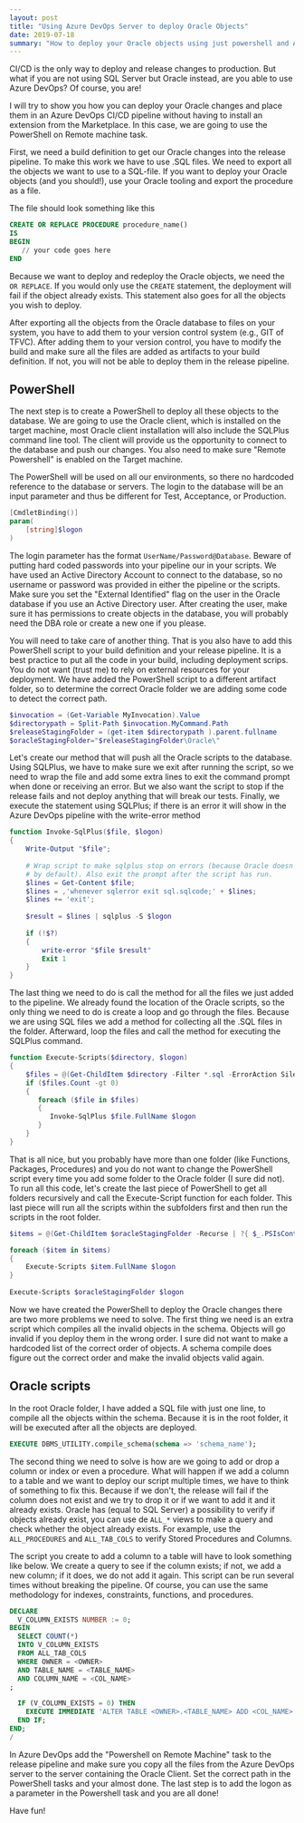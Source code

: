 ```yaml
---
layout: post
title: "Using Azure DevOps Server to deploy Oracle Objects"
date: 2019-07-18
summary: "How to deploy your Oracle objects using just powershell and Azure DevOps. By using the Oracle client you will be able to deploy objects and scripts without having to install an extension from the marketplace"
---
```

CI/CD is the only way to deploy and release changes to production. But what if you are not using SQL Server but Oracle instead, are you able to use Azure DevOps? Of course, you are!


I will try to show you how you can deploy your Oracle changes and place them in an Azure DevOps CI/CD pipeline without having to install an extension from the Marketplace. In this case, we are going to use the PowerShell on Remote machine task. 


First, we need a build definition to get our Oracle changes into the release pipeline. To make this work we have to use .SQL files. We need to export all the objects we want to use to a SQL-file. If you want to deploy your Oracle objects (and you should!), use your Oracle tooling and export the procedure as a file. 


The file should look something like this

```sql
CREATE OR REPLACE PROCEDURE procedure_name()
IS
BEGIN
   // your code goes here
END
```

Because we want to deploy and redeploy the Oracle objects, we need the `OR REPLACE`. If you would only use the `CREATE` statement, the deployment will fail if the object already exists. This statement also goes for all the objects you wish to deploy. 


After exporting all the objects from the Oracle database to files on your system, you have to add them to your version control system (e.g., GIT of TFVC). After adding them to your version control, you have to modify the build and make sure all the files are added as artifacts to your build definition. If not, you will not be able to deploy them in the release pipeline.

## PowerShell

The next step is to create a PowerShell to deploy all these objects to the database. We are going to use the Oracle client, which is installed on the target machine, most Oracle client installation will also include the SQLPlus command line tool. The client will provide us the opportunity to connect to the database and push our changes. You also need to make sure "Remote Powershell" is enabled on the Target machine.  


The PowerShell will be used on all our environments, so there no hardcoded reference to the database or servers. The login to the database will be an input parameter and thus be different for Test, Acceptance, or Production. 


```powershell
[CmdletBinding()] 
param(
    [string]$logon
) 
```

The login parameter has the format `UserName/Password@Database`. Beware of putting hard coded passwords into your pipeline our in your scripts. We have used an Active Directory Account to connect to the database, so no username or password was provided in either the pipeline or the scripts. Make sure you set the "External Identified" flag on the user in the Oracle database if you use an Active Directory user. After creating the user, make sure it has permissions to create objects in the database, you will probably need the DBA role or create a new one if you please.


You will need to take care of another thing. That is you also have to add this PowerShell script to your build definition and your release pipeline. It is a best practice to put all the code in your build, including deployment scrips. You do not want (trust me) to rely on external resources for your deployment. We have added the PowerShell script to a different artifact folder, so to determine the correct Oracle folder we are adding some code to detect the correct path.

```powershell
$invocation = (Get-Variable MyInvocation).Value
$directorypath = Split-Path $invocation.MyCommand.Path
$releaseStagingFolder = (get-item $directorypath ).parent.fullname 
$oracleStagingFolder="$releaseStagingFolder\Oracle\"
```

Let's create our method that will push all the Oracle scripts to the database. Using SQLPlus, we have to make sure we exit after running the script, so we need to wrap the file and add some extra lines to exit the command prompt when done or receiving an error. But we also want the script to stop if the release fails and not deploy anything that will break our tests. Finally, we execute the statement using SQLPlus; if there is an error it will show in the Azure DevOps pipeline with the write-error method

```powershell
function Invoke-SqlPlus($file, $logon) 
{
    Write-Output "$file";
 
    # Wrap script to make sqlplus stop on errors (because Oracle doesn't do this
    # by default). Also exit the prompt after the script has run.
    $lines = Get-Content $file;
    $lines = ,'whenever sqlerror exit sql.sqlcode;' + $lines;
    $lines += 'exit';
 
    $result = $lines | sqlplus -S $logon
 
    if (!$?)
    { 
        write-error "$file $result" 
        Exit 1
    }
}
```

The last thing we need to do is call the method for all the files we just added to the pipeline. We already found the location of the Oracle scripts, so the only thing we need to do is create a loop and go through the files. Because we are using SQL files we add a method for collecting all the .SQL files in the folder. Afterward, loop the files and call the method for executing the SQLPlus command. 

```powershell
function Execute-Scripts($directory, $logon) 
{
    $files = @(Get-ChildItem $directory -Filter *.sql -ErrorAction SilentlyContinue | Sort-Object)
    if ($files.Count -gt 0)
    {
       foreach ($file in $files) 
       {
          Invoke-SqlPlus $file.FullName $logon 
       }
    }
}
```

That is all nice, but you probably have more than one folder (like Functions, Packages, Procedures) and you do not want to change the PowerShell script every time you add some folder to the Oracle folder (I sure did not). To run all this code, let's create the last piece of PowerShell to get all folders recursively and call the Execute-Script function for each folder. This last piece will run all the scripts within the subfolders first and then run the scripts in the root folder.

```powershell
$items = @(Get-ChildItem $oracleStagingFolder -Recurse | ?{ $_.PSIsContainer } )

foreach ($item in $items)
{
    Execute-Scripts $item.FullName $logon
}
   
Execute-Scripts $oracleStagingFolder $logon
```

Now we have created the PowerShell to deploy the Oracle changes there are two more problems we need to solve. The first thing we need is an extra script which compiles all the invalid objects in the schema. Objects will go invalid if you deploy them in the wrong order. I sure did not want to make a hardcoded list of the correct order of objects. A schema compile does figure out the correct order and make the invalid objects valid again. 

## Oracle scripts

In the root Oracle folder, I have added a SQL file with just one line, to compile all the objects within the schema. Because it is in the root folder, it will be executed after all the objects are deployed. 

```sql
EXECUTE DBMS_UTILITY.compile_schema(schema => 'schema_name');
```

The second thing we need to solve is how are we going to add or drop a column or index or even a procedure. What will happen if we add a column to a table and we want to deploy our script multiple times, we have to think of something to fix this. Because if we don't, the release will fail if the column does not exist and we try to drop it or if we want to add it and it already exists.
Oracle has (equal to SQL Server) a possibility to verify if objects already exist, you can use de `ALL_*` views to make a query and check whether the object already exists. For example, use the `ALL_PROCEDURES` and `ALL_TAB_COLS` to verify Stored Procedures and Columns.


The script you create to add a column to a table will have to look something like below. We create a query to see if the column exists; if not, we add a new column; if it does, we do not add it again. This script can be run several times without breaking the pipeline. Of course, you can use the same methodology for indexes, constraints, functions, and procedures.

```sql
DECLARE
  V_COLUMN_EXISTS NUMBER := 0;  
BEGIN
  SELECT COUNT(*) 
  INTO V_COLUMN_EXISTS
  FROM ALL_TAB_COLS
  WHERE OWNER = <OWNER>
  AND TABLE_NAME = <TABLE_NAME>
  AND COLUMN_NAME = <COL_NAME>
;

  IF (V_COLUMN_EXISTS = 0) THEN
    EXECUTE IMMEDIATE 'ALTER TABLE <OWNER>.<TABLE_NAME> ADD <COL_NAME> VARCHAR2(1)';
  END IF;
END;
/
```

In Azure DevOps add the "Powershell on Remote Machine" task to the release pipeline and make sure you copy all the files from the Azure DevOps server to the server containing the Oracle Client. Set the correct path in the PowerShell tasks and your almost done. The last step is to add the logon as a parameter in the Powershell task and you are all done!  

Have fun!
 
